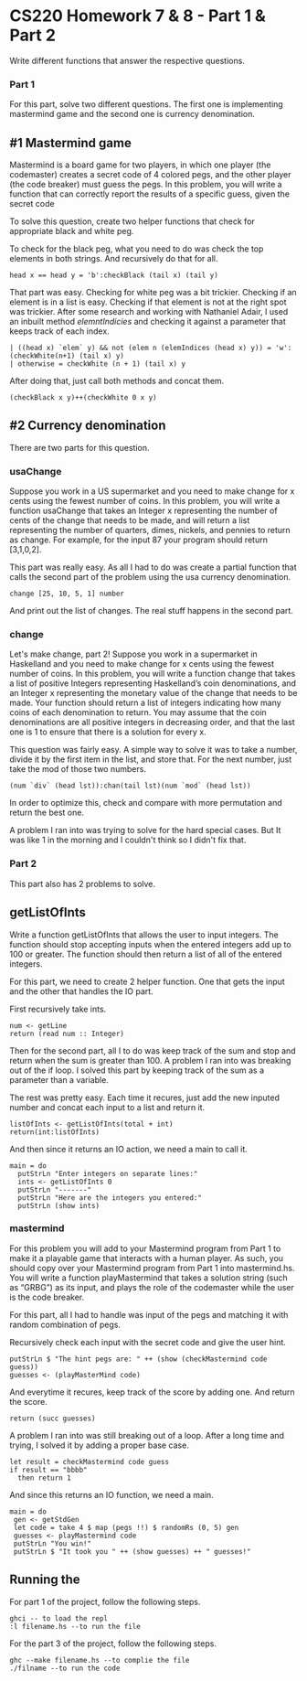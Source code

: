# CS220 Homework 7 & 8 - Part 1 & Part 2

Write different functions that answer the respective questions.

### Part 1

For this part, solve two different questions. The first one is implementing mastermind game and the second one is currency denomination.

## #1 Mastermind game
Mastermind is a board game for two players, in which one player (the codemaster) creates a
secret code of 4 colored pegs, and the other player (the code breaker) must guess the pegs. In
this problem, you will write a function that can correctly report the results of a specific guess,
given the secret code

To solve this question, create two helper functions that check for appropriate black and white peg.

To check for the black peg, what you need to do was check the top elements in both strings. And recursively do that for all.
```
head x == head y = 'b':checkBlack (tail x) (tail y)
```
That part was easy. Checking for white peg was a bit trickier. Checking if an element is in a list is easy. Checking if that element is not at the right spot was trickier. After some research and working with Nathaniel Adair, I used an inbuilt method *elemntIndicies* and checking it against a parameter that keeps track of each index.
```
| ((head x) `elem` y) && not (elem n (elemIndices (head x) y)) = 'w':(checkWhite(n+1) (tail x) y)
| otherwise = checkWhite (n + 1) (tail x) y
```
After doing that, just call both methods and concat them.

```
(checkBlack x y)++(checkWhite 0 x y)
```
## #2 Currency denomination
There are two parts for this question.
### usaChange
Suppose you work in a US supermarket and you need to make
change for x cents using the fewest number of coins. In this problem, you will write a
function usaChange​ that takes an Integer x representing the number of cents of the change
that needs to be made, and will return a list representing the number of quarters, dimes,
nickels, and pennies to return as change. For example, for the input 87 your program should
return [3,1,0,2]​.

This part was really easy. As all I had to do was create a partial function that calls the second part of the problem using the usa currency denomination.
```
change [25, 10, 5, 1] number
```
And print out the list of changes. The real stuff happens in the second part.
### change
Let's make change, part 2! Suppose you work in a supermarket in Haskelland and you need
to make change for x cents using the fewest number of coins. In this problem, you will write
a function change​ ​that takes a list of positive Integers representing Haskelland’s coin
denominations, and an Integer x representing the monetary value of the change that needs to
be made. Your function should return a list of integers indicating how many coins of each
denomination to return. You may assume that the coin denominations are all positive integers
in decreasing order, and that the last one is 1 to ensure that there is a solution for every x.


This question was fairly easy. A simple way to solve it was to take a number, divide it by the first item in the list, and store that. For the next number, just take the mod of those two numbers.
```
(num `div` (head lst)):chan(tail lst)(num `mod` (head lst))
```
In order to optimize this, check and compare with more permutation and return the best one.

A problem I ran into was trying to solve for the hard special cases. But It was like 1 in the morning and I couldn't think so I didn't fix that.

### Part 2
This part also has 2 problems to solve.

## getListOfInts
Write a function getListOfInts​ that allows the user to input integers. The function
should stop accepting inputs when the entered integers add up to 100 or greater. The function
should then return a list of all of the entered integers.

For this part, we need to create 2 helper function. One that gets the input and the other that handles the IO part.

First recursively take ints.
```
num <- getLine
return (read num :: Integer)
```
Then for the second part, all I to do was keep track of the sum and stop and return when the sum is greater than 100. A problem I ran into was breaking out of the if loop. I solved this part by keeping track of the sum as a parameter than a variable.

The rest was pretty easy. Each time it recures, just add the new inputed number and concat each input to a list and return it.
```
listOfInts <- getListOfInts(total + int)
return(int:listOfInts)
```
And then since it returns an IO action, we need a main to call it.
```
main = do
  putStrLn "Enter integers on separate lines:"
  ints <- getListOfInts 0
  putStrLn "-------"
  putStrLn "Here are the integers you entered:"
  putStrLn (show ints)
```

### mastermind
For this problem you will add to your Mastermind program from Part 1 to make it a playable
game that interacts with a human player. As such, you should copy over your Mastermind
program from Part 1 into mastermind.hs​. You will write a function playMastermind
that takes a solution string (such as “GRBG”​) as its input, and plays the role of the
codemaster while the user is the code breaker.

For this part, all I had to handle was input of the pegs and matching it with random combination of pegs.

Recursively check each input with the secret code and give the user hint.
```
putStrLn $ "The hint pegs are: " ++ (show (checkMastermind code guess))
guesses <- (playMasterMind code)
```
And everytime it recures, keep track of the score by adding one. And return the score.
```
return (succ guesses)
```
A problem I ran into was still breaking out of a loop. After a long time and trying, I solved it by adding a proper base case.
```
let result = checkMastermind code guess
if result == "bbbb"
  then return 1
```
And since this returns an IO function, we need a main.
```
main = do
 gen <- getStdGen
 let code = take 4 $ map (pegs !!) $ randomRs (0, 5) gen
 guesses <- playMastermind code
 putStrLn "You win!"
 putStrLn $ "It took you " ++ (show guesses) ++ " guesses!"
```

## Running the
For part 1 of the project, follow the following steps.
```
ghci -- to load the repl
:l filename.hs --to run the file
```
For the part 3 of the project, follow the following steps.
```
ghc --make filename.hs --to complie the file
./filname --to run the code
```
